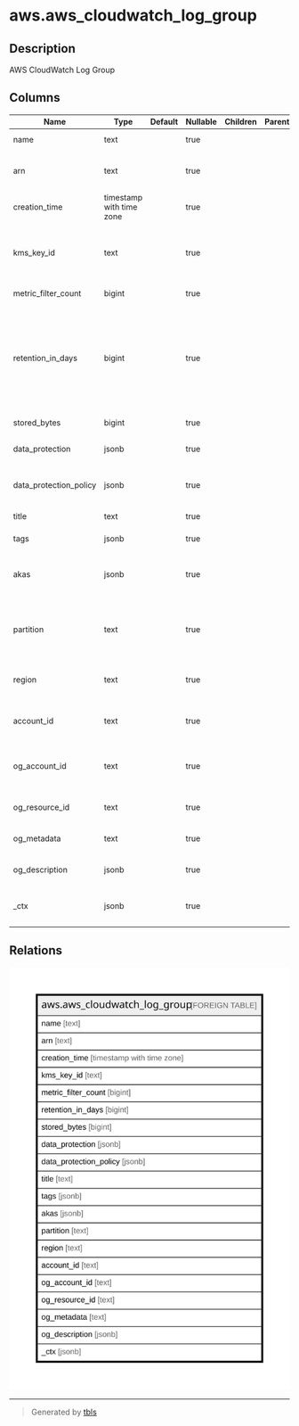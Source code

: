 # aws.aws_cloudwatch_log_group

## Description

AWS CloudWatch Log Group

## Columns

| Name | Type | Default | Nullable | Children | Parents | Comment |
| ---- | ---- | ------- | -------- | -------- | ------- | ------- |
| name | text |  | true |  |  | The name of the log group. |
| arn | text |  | true |  |  | The Amazon Resource Name (ARN) of the log group. |
| creation_time | timestamp with time zone |  | true |  |  | The creation time of the log group. |
| kms_key_id | text |  | true |  |  | The Amazon Resource Name (ARN) of the CMK to use when encrypting log data. |
| metric_filter_count | bigint |  | true |  |  | The number of metric filters. |
| retention_in_days | bigint |  | true |  |  | The number of days to retain the log events in the specified log group. Possible values are: 1, 3, 5, 7, 14, 30, 60, 90, 120, 150, 180, 365, 400, 545, 731, 1827, and 3653. |
| stored_bytes | bigint |  | true |  |  | The number of bytes stored. |
| data_protection | jsonb |  | true |  |  | Log group data protection policy information. |
| data_protection_policy | jsonb |  | true |  |  | The data protection policy document for a log group. |
| title | text |  | true |  |  | Title of the resource. |
| tags | jsonb |  | true |  |  | A map of tags for the resource. |
| akas | jsonb |  | true |  |  | Array of globally unique identifier strings (also known as) for the resource. |
| partition | text |  | true |  |  | The AWS partition in which the resource is located (aws, aws-cn, or aws-us-gov). |
| region | text |  | true |  |  | The AWS Region in which the resource is located. |
| account_id | text |  | true |  |  | The AWS Account ID in which the resource is located. |
| og_account_id | text |  | true |  |  | The Platform Account ID in which the resource is located. |
| og_resource_id | text |  | true |  |  | The unique ID of the resource in opengovernance. |
| og_metadata | text |  | true |  |  | Platform Metadata of the AWS resource. |
| og_description | jsonb |  | true |  |  | The full model description of the resource |
| _ctx | jsonb |  | true |  |  | Steampipe context in JSON form, e.g. connection_name. |

## Relations

![er](aws.aws_cloudwatch_log_group.svg)

---

> Generated by [tbls](https://github.com/k1LoW/tbls)
